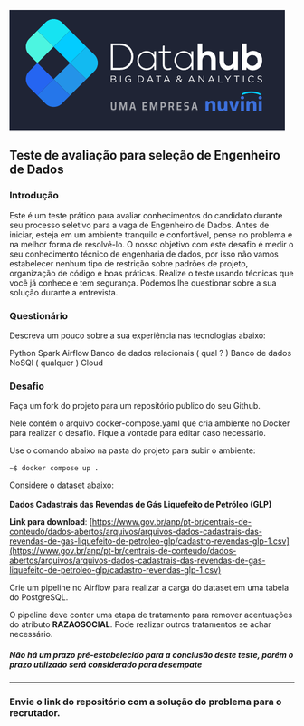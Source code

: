 ![Datahub](logo_dh.png)

## Teste de avaliação para seleção de Engenheiro de Dados 

### Introdução

Este é um teste prático para avaliar conhecimentos do candidato durante seu processo 
seletivo para a vaga de Engenheiro de Dados. Antes de iniciar, esteja em um ambiente tranquilo e confortável, pense no problema e na melhor forma de resolvê-lo.
O nosso objetivo com este desafio é medir o seu conhecimento técnico de engenharia de dados, por isso não vamos estabelecer nenhum tipo de restrição sobre padrões de projeto, organização de código e boas práticas. Realize o teste usando técnicas que você já conhece e tem segurança. Podemos lhe questionar sobre a sua solução durante a entrevista.

### Questionário

Descreva um pouco sobre a sua experiência nas tecnologias abaixo:

Python
Spark
Airflow
Banco de dados relacionais ( qual ? )
Banco de dados NoSQl ( qualquer )
Cloud

### Desafio

Faça um fork do projeto para um repositório publico do seu Github.

Nele contém o arquivo docker-compose.yaml que cria ambiente no Docker para realizar o desafio. Fique a vontade para editar caso necessário.

Use o comando abaixo na pasta do projeto para subir o ambiente:
```console
~$ docker compose up .
```

Considere o dataset abaixo:<br>
<br>
**Dados Cadastrais das Revendas de Gás Liquefeito de Petróleo (GLP)**

**Link para download**: [https://www.gov.br/anp/pt-br/centrais-de-conteudo/dados-abertos/arquivos/arquivos-dados-cadastrais-das-revendas-de-gas-liquefeito-de-petroleo-glp/cadastro-revendas-glp-1.csv](https://www.gov.br/anp/pt-br/centrais-de-conteudo/dados-abertos/arquivos/arquivos-dados-cadastrais-das-revendas-de-gas-liquefeito-de-petroleo-glp/cadastro-revendas-glp-1.csv)

Crie um pipeline no Airflow para realizar a carga do dataset em uma tabela do PostgreSQL.

O pipeline deve conter uma etapa de tratamento para remover acentuações do atributo **RAZAOSOCIAL**. Pode realizar outros tratamentos se achar necessário.

##### Não há um prazo pré-estabelecido para a conclusão deste teste, porém o prazo utilizado será considerado para desempate

---

### Envie o link do repositório com a solução do problema para o recrutador.



